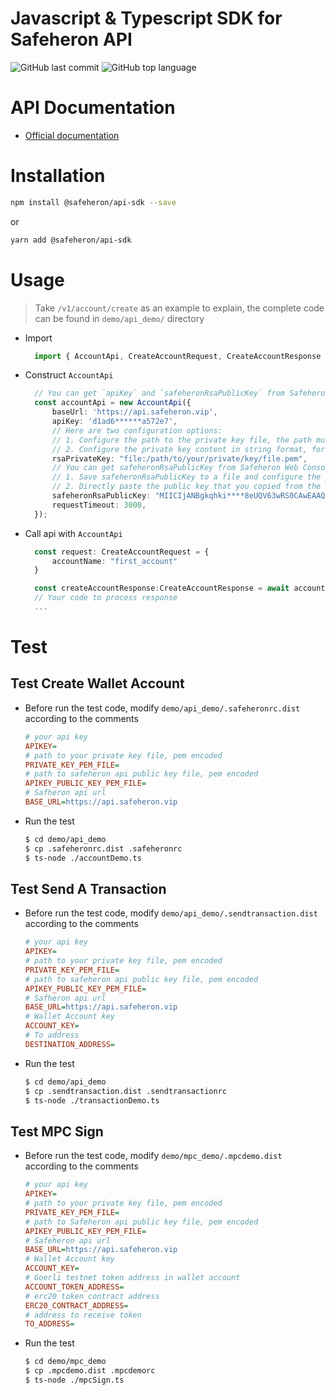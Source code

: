 # Javascript & Typescript SDK for Safeheron API

![GitHub last commit](https://img.shields.io/github/last-commit/Safeheron/safeheron-api-sdk-js)
![GitHub top language](https://img.shields.io/github/languages/top/Safeheron/safeheron-api-sdk-js?color=green)

# API Documentation
- [Official documentation](https://docs.safeheron.com/api/index.html)

# Installation

```bash
npm install @safeheron/api-sdk --save
```
or
```bash
yarn add @safeheron/api-sdk
```

# Usage

> Take `/v1/account/create` as an example to explain, the complete code can be found in `demo/api_demo/` directory

* Import 
  ```ts
    import { AccountApi, CreateAccountRequest, CreateAccountResponse } from "@safeheron/api-sdk";
  ```

* Construct `AccountApi`
  ```ts
    // You can get `apiKey` and `safeheronRsaPublicKey` from Safeheron Web Console: https://www.safeheron.com/console.
    const accountApi = new AccountApi({
        baseUrl: 'https://api.safeheron.vip',
        apiKey: 'd1ad6******a572e7',
        // Here are two configuration options:
        // 1. Configure the path to the private key file, the path must contain the "file:" prefix, for example: file:/path/to/your/private/key/file.pem
        // 2. Configure the private key content in string format, for example: -----BEGIN PRIVATE KEY-----\nMIIJQgIBADANBgkqhkiG****ICAQDidDHYV73U4cub\n-----END PRIVATE KEY-----
        rsaPrivateKey: "file:/path/to/your/private/key/file.pem",
        // You can get safeheronRsaPublicKey from Safeheron Web Console. Here are two configuration options:
        // 1. Save safeheronRsaPublicKey to a file and configure the path to the file, the path must contain the "file:" prefix, for example: file:/path/to/safeheron/public/key/file.pem
        // 2. Directly paste the public key that you copied from the web console, for example: MIICIjANBgkqhki****8eUQV63wRS0CAwEAAQ==
        safeheronRsaPublicKey: "MIICIjANBgkqhki****8eUQV63wRS0CAwEAAQ==",
        requestTimeout: 3000,
    });
  ```
* Call api with `AccountApi`
  ```ts
    const request: CreateAccountRequest = {
        accountName: "first_account"
    }

    const createAccountResponse:CreateAccountResponse = await accountApi.createAccount(request);
    // Your code to process response
    ...
  ```

# Test
## Test Create Wallet Account
* Before run the test code, modify `demo/api_demo/.safeheronrc.dist` according to the comments
  ```ini
  # your api key
  APIKEY=
  # path to your private key file, pem encoded
  PRIVATE_KEY_PEM_FILE=
  # path to safeheron api public key file, pem encoded
  APIKEY_PUBLIC_KEY_PEM_FILE= 
  # Safheron api url
  BASE_URL=https://api.safeheron.vip
  ```
* Run the test
  ```bash
  $ cd demo/api_demo
  $ cp .safeheronrc.dist .safeheronrc
  $ ts-node ./accountDemo.ts
  ```

## Test Send A Transaction
* Before run the test code, modify `demo/api_demo/.sendtransaction.dist` according to the comments
  ```ini
  # your api key
  APIKEY=
  # path to your private key file, pem encoded
  PRIVATE_KEY_PEM_FILE=
  # path to safeheron api public key file, pem encoded
  APIKEY_PUBLIC_KEY_PEM_FILE= 
  # Safheron api url
  BASE_URL=https://api.safeheron.vip
  # Wallet Account key
  ACCOUNT_KEY=
  # To address
  DESTINATION_ADDRESS=
  ```
* Run the test
  ```bash
  $ cd demo/api_demo
  $ cp .sendtransaction.dist .sendtransactionrc
  $ ts-node ./transactionDemo.ts
  ```

## Test MPC Sign
* Before run the test code, modify `demo/mpc_demo/.mpcdemo.dist` according to the comments
  ```ini
  # your api key
  APIKEY=
  # path to your private key file, pem encoded
  PRIVATE_KEY_PEM_FILE=
  # path to Safeheron api public key file, pem encoded
  APIKEY_PUBLIC_KEY_PEM_FILE=
  # Safeheron api url
  BASE_URL=https://api.safeheron.vip
  # Wallet Account key
  ACCOUNT_KEY=
  # Goerli testnet token address in wallet account
  ACCOUNT_TOKEN_ADDRESS=
  # erc20 token contract address
  ERC20_CONTRACT_ADDRESS=
  # address to receive token
  TO_ADDRESS=
  ```

* Run the test
  ```bash
  $ cd demo/mpc_demo
  $ cp .mpcdemo.dist .mpcdemorc
  $ ts-node ./mpcSign.ts
  ```




